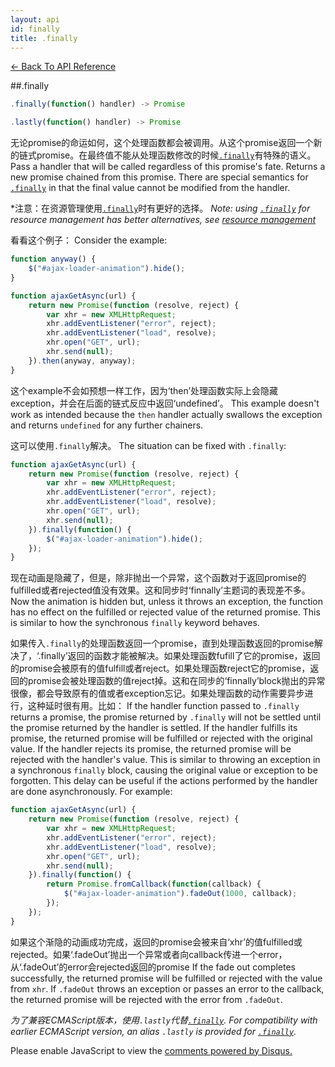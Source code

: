 ```yaml
---
layout: api
id: finally
title: .finally
---
```



[← Back To API Reference](/docs/api-reference.html)
<div class="api-code-section"><markdown>
##.finally

```js
.finally(function() handler) -> Promise
```
```js
.lastly(function() handler) -> Promise
```

无论promise的命运如何，这个处理函数都会被调用。从这个promise返回一个新的链式promise。在最终值不能从处理函数修改的时候[`.finally`](.)有特殊的语义。
Pass a handler that will be called regardless of this promise's fate. Returns a new promise chained from this promise. There are special semantics for [`.finally`](.) in that the final value cannot be modified from the handler.

*注意：在资源管理使用[`.finally`](.)时有更好的选择。
*Note: using [`.finally`](.) for resource management has better alternatives, see [resource management](/docs/api/resource-management.html)*

看看这个例子：
Consider the example:

```js
function anyway() {
    $("#ajax-loader-animation").hide();
}

function ajaxGetAsync(url) {
    return new Promise(function (resolve, reject) {
        var xhr = new XMLHttpRequest;
        xhr.addEventListener("error", reject);
        xhr.addEventListener("load", resolve);
        xhr.open("GET", url);
        xhr.send(null);
    }).then(anyway, anyway);
}
```
这个example不会如预想一样工作，因为‘then’处理函数实际上会隐藏exception，并会在后面的链式反应中返回‘undefined’。
This example doesn't work as intended because the `then` handler actually swallows the exception and returns `undefined` for any further chainers.

这可以使用`.finally`解决。
The situation can be fixed with `.finally`:

```js
function ajaxGetAsync(url) {
    return new Promise(function (resolve, reject) {
        var xhr = new XMLHttpRequest;
        xhr.addEventListener("error", reject);
        xhr.addEventListener("load", resolve);
        xhr.open("GET", url);
        xhr.send(null);
    }).finally(function() {
        $("#ajax-loader-animation").hide();
    });
}
```
现在动画是隐藏了，但是，除非抛出一个异常，这个函数对于返回promise的fulfilled或者rejected值没有效果。这和同步时‘finnally’主题词的表现差不多。
Now the animation is hidden but, unless it throws an exception, the function has no effect on the fulfilled or rejected value of the returned promise.  This is similar to how the synchronous `finally` keyword behaves.

如果传入`.finally`的处理函数返回一个promise，直到处理函数返回的promise解决了，‘.finally’返回的函数才能被解决。如果处理函数fufill了它的promise，返回的promise会被原有的值fulfill或者reject。如果处理函数reject它的promise，返回的promise会被处理函数的值reject掉。这和在同步的‘finnally’block抛出的异常很像，都会导致原有的值或者exception忘记。如果处理函数的动作需要异步进行，这种延时很有用。比如：
If the handler function passed to `.finally` returns a promise, the promise returned by `.finally` will not be settled until the promise returned by the handler is settled.  If the handler fulfills its promise, the returned promise will be fulfilled or rejected with the original value.  If the handler rejects its promise, the returned promise will be rejected with the handler's value.  This is similar to throwing an exception in a synchronous `finally` block, causing the original value or exception to be forgotten.  This delay can be useful if the actions performed by the handler are done asynchronously.  For example:

```js
function ajaxGetAsync(url) {
    return new Promise(function (resolve, reject) {
        var xhr = new XMLHttpRequest;
        xhr.addEventListener("error", reject);
        xhr.addEventListener("load", resolve);
        xhr.open("GET", url);
        xhr.send(null);
    }).finally(function() {
        return Promise.fromCallback(function(callback) {
            $("#ajax-loader-animation").fadeOut(1000, callback);
        });
    });
}
```
如果这个渐隐的动画成功完成，返回的promise会被来自‘xhr’的值fulfilled或rejected。如果‘.fadeOut’抛出一个异常或者向callback传进一个error，从‘.fadeOut’的error会rejected返回的promise
If the fade out completes successfully, the returned promise will be fulfilled or rejected with the value from `xhr`.  If `.fadeOut` throws an exception or passes an error to the callback, the returned promise will be rejected with the error from `.fadeOut`.

*为了兼容ECMAScript版本，使用`.lastly`代替[`.finally`](.).*
*For compatibility with earlier ECMAScript version, an alias `.lastly` is provided for [`.finally`](.).*
</markdown></div>

<div id="disqus_thread"></div>
<script type="text/javascript">
    var disqus_title = ".finally";
    var disqus_shortname = "bluebirdjs";
    var disqus_identifier = "disqus-id-finally";
    
    (function() {
        var dsq = document.createElement("script"); dsq.type = "text/javascript"; dsq.async = true;
        dsq.src = "//" + disqus_shortname + ".disqus.com/embed.js";
        (document.getElementsByTagName("head")[0] || document.getElementsByTagName("body")[0]).appendChild(dsq);
    })();
</script>
<noscript>Please enable JavaScript to view the <a href="https://disqus.com/?ref_noscript" rel="nofollow">comments powered by Disqus.</a></noscript>
